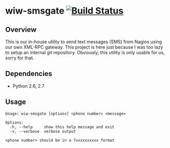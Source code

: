 # wiw-smsgate [![Build Status](https://travis-ci.org/thesharp/wiw-smsgate.png?branch=master)](https://travis-ci.org/thesharp/wiw-smsgate)

## Overview

This is our in-house utility to send text messages (SMS) from Nagios using our own XML-RPC gateway. This project is here just because I was too lazy to setup an internal git repository. Obviously, this utility is only usable for us, sorry for that.

## Dependencies

- Python 2.6, 2.7

## Usage

    Usage: wiw-smsgate [options] <phone number> <message>

    Options:
      -h, --help     show this help message and exit
      -v, --verbose  verbose output

    <phone number> should be in a 7xxxxxxxxxx format